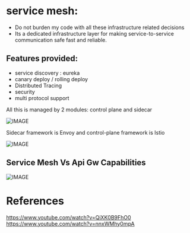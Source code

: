 # service mesh:
- Do not burden my code with all these infrastructure related decisions
- Its a dedicated infrastructure layer for making service-to-service communication safe fast and reliable.

## Features provided:
- service discovery : eureka
- canary deploy / rolling deploy
- Distributed Tracing
- security
- multi protocol support

All this is managed by 2 modules: control plane and sidecar

![IMAGE](https://github.com/himkak/my-notes/blob/master/microservices/ServiceMesh_TrafficControl.PNG)

Sidecar framework is Envoy and control-plane framework is Istio

![IMAGE](https://github.com/himkak/my-notes/blob/master/microservices/ServiceMesh.PNG)

## Service Mesh Vs Api Gw Capabilities

![IMAGE](https://github.com/himkak/my-notes/blob/master/microservices/ServiceMesh_Vs_ApiGw_Capabilities.PNG)

# References
https://www.youtube.com/watch?v=QiXK0B9FhO0 
https://www.youtube.com/watch?v=nnxWMhy0mpA
